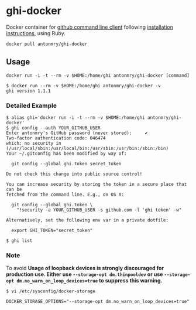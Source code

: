# ghi-docker

Docker container for [github command line client](https://github.com/stephencelis/ghi/) following 
[installation instructions](https://github.com/stephencelis/ghi/blob/master/README.md#install), using Ruby.

```
docker pull antonmry/ghi-docker
```

## Usage

```
docker run -i -t --rm -v $HOME:/home/ghi antonmry/ghi-docker [command]
```

```
$ docker run --rm -v $HOME:/home/ghi antonmry/ghi-docker -v
ghi version 1.1.1
```

### Detailed Example

```
$ alias ghi='docker run -i -t --rm -v $HOME:/home/ghi antonmry/ghi-docker'
$ ghi config --auth YOUR_GITHUB_USER
Enter antonmry's GitHub password (never stored):     ✔
Two-factor authentication code: 046474
which: no security in (/usr/local/sbin:/usr/local/bin:/usr/sbin:/usr/bin:/sbin:/bin)
Your ~/.gitconfig has been modified by way of:

  git config --global ghi.token secret_token 

Do not check this change into public source control!

You can increase security by storing the token in a secure place that can be
fetched from the command line. E.g., on OS X:

  git config --global ghi.token \
    "!security -a YOUR_GITHUB_USER -s github.com -l 'ghi token' -w"

Alternatively, set the following env var in a private dotfile:

  export GHI_TOKEN="secret_token"

$ ghi list 

```

### Note

To avoid **Usage of loopback devices is strongly discouraged for production use. Either use `--storage-opt dm.thinpooldev` or use `--storage-opt dm.no_warn_on_loop_devices=true` to suppress this warning.**

```
$ vi /etc/sysconfig/docker-storage

DOCKER_STORAGE_OPTIONS="--storage-opt dm.no_warn_on_loop_devices=true"
```